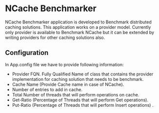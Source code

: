 # NCache Benchmarker
NCache Benchmarker application is developed to Benchmark distributed caching solutions. This application works on a provider model. Currently only provider is available to Benchmark NCache but it can be extended by writing providers for other caching solutions also.
## Configuration
In App.config file we have to provide following information:
* Provider FQN. Fully Qualified Name of class that contains the provider implementation for caching solution that needs to be benchmark.
* Cache Name (Provide Cache name in case of NCache).
* Number of entries to add in cache.
* Total Number of threads that will perform operations on cache.
* Get-Ratio (Percentage of Threads that will perform Get operations).
* Put-Ratio (Percentage of Threads that will perform Insert operations) .
